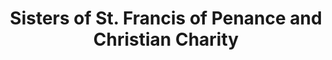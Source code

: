 ---
layout: repo
title: "Sisters of St. Francis of Penance and Christian Charity"
id: 22639
permalink: repos/22639/
---